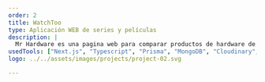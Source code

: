 ```yaml
---
order: 2
title: WatchToo
type: Aplicación WEB de series y películas
description: |
  Mr Hardware es una pagina web para comparar productos de hardware de diferentes tiendas en Chile. Los productos son actualizados diariamente (scraping) y se pueden comparar precios, disponibilidad y características de los productos.
usedTools: ["Next.js", "Typescript", "Prisma", "MongoDB", "Cloudinary", "Git", "Figma"]
logo: ../../assets/images/projects/project-02.svg

---
```


